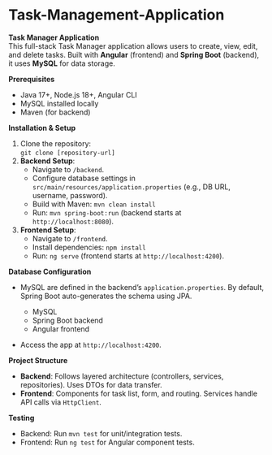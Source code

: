 # Task-Management-Application
**Task Manager Application**  
This full-stack Task Manager application allows users to create, view, edit, and delete tasks. Built with **Angular** (frontend) and **Spring Boot** (backend), it uses **MySQL** for data storage. 

**Prerequisites**  
- Java 17+, Node.js 18+, Angular CLI  
- MySQL installed locally 
- Maven (for backend)  

**Installation & Setup**  
1. Clone the repository:  
   `git clone [repository-url]`  
2. **Backend Setup**:  
   - Navigate to `/backend`.  
   - Configure database settings in `src/main/resources/application.properties` (e.g., DB URL, username, password).  
   - Build with Maven: `mvn clean install`  
   - Run: `mvn spring-boot:run` (backend starts at `http://localhost:8080`).  
3. **Frontend Setup**:  
   - Navigate to `/frontend`.  
   - Install dependencies: `npm install`  
   - Run: `ng serve` (frontend starts at `http://localhost:4200`).  

**Database Configuration**  
- MySQL are defined in the backend’s `application.properties`. By default, Spring Boot auto-generates the schema using JPA.  



  - MySQL  
  - Spring Boot backend  
  - Angular frontend  
- Access the app at `http://localhost:4200`.  

**Project Structure**  
- **Backend**: Follows layered architecture (controllers, services, repositories). Uses DTOs for data transfer.  
- **Frontend**: Components for task list, form, and routing. Services handle API calls via `HttpClient`.  

**Testing**  
- Backend: Run `mvn test` for unit/integration tests.  
- Frontend: Run `ng test` for Angular component tests.  


